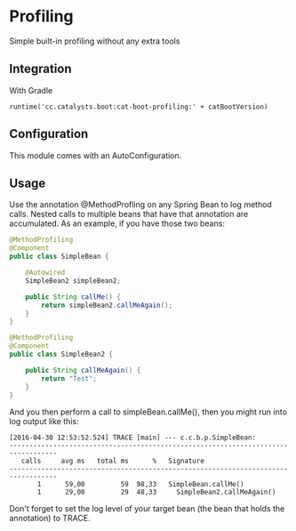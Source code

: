 # Profiling

Simple built-in profiling without any extra tools 

## Integration

With Gradle

```
runtime('cc.catalysts.boot:cat-boot-profiling:' + catBootVersion)
```

## Configuration

This module comes with an AutoConfiguration.

## Usage

Use the annotation @MethodProfling on any Spring Bean to log method calls. Nested calls to multiple beans that have that
annotation are accumulated. As an example, if you have those two beans:

```java
@MethodProfiling
@Component
public class SimpleBean {

    @Autowired
    SimpleBean2 simpleBean2;

    public String callMe() {
        return simpleBean2.callMeAgain();
    }
}

@MethodProfiling
@Component
public class SimpleBean2 {

    public String callMeAgain() {
        return "Test";
    }
}
```

And you then perform a call to simpleBean.callMe(), then you might run into log output like this:

```
[2016-04-30 12:53:52.524] TRACE [main] --- c.c.b.p.SimpleBean: 
----------------------------------------------------------------------------------
   calls     avg ms   total ms      %   Signature
----------------------------------------------------------------------------------
       1      59,00         59  98,33   SimpleBean.callMe()
       1      29,00         29  48,33     SimpleBean2.callMeAgain()
```

Don't forget to set the log level of your target bean (the bean that holds the annotation) to TRACE.
